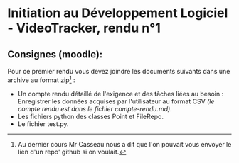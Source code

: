 # Initiation au Développement Logiciel - VideoTracker, rendu n°1

## Consignes (moodle):
Pour ce premier rendu vous devez joindre les documents suivants dans une archive au format zip[^1] :
- Un compte rendu détaillé de l'exigence et des tâches liées au besoin : Enregistrer les données acquises par l'utilisateur au format CSV *(le compte rendu est dans le fichier compte-rendu.md)*.
- Les fichiers python des classes Point et FileRepo.
- Le fichier test.py.

[^1]: Au dernier cours Mr Casseau nous a dit que l'on pouvait vous envoyer le lien d'un repo' github si on voulait.
